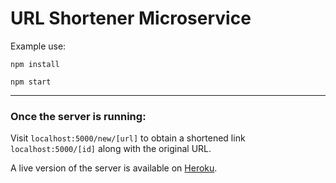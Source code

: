 URL Shortener Microservice
=====

Example use:
```
npm install
```
```
npm start
```
-----
### Once the server is running:
Visit ```localhost:5000/new/[url]``` to obtain a shortened link ```localhost:5000/[id]``` along with the original URL.

A live version of the server is available on [Heroku](mbshort.herokuapp.com/).